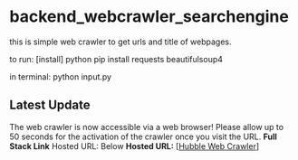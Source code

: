 # backend_webcrawler_searchengine

this is simple web crawler to get urls and title of webpages.

to run:
[install]
python
pip install requests beautifulsoup4


in terminal:
python input.py


## Latest Update

The web crawler is now accessible via a web browser! Please allow up to 50 seconds for the activation of the crawler once you visit the URL.
**Full Stack Link** Hosted URL: Below
**Hosted URL:** [[Hubble Web Crawler](https://hubblewebcrawler.onrender.com/)]
